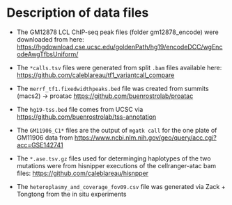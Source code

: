 # Description of data files

- The GM12878 LCL ChIP-seq peak files (folder gm12878_encode) were downloaded from here:
https://hgdownload.cse.ucsc.edu/goldenPath/hg19/encodeDCC/wgEncodeAwgTfbsUniform/

- The `*calls.tsv` files were generated from split `.bam` files available here: 
https://github.com/caleblareau/tf1_variantcall_compare

- The `merrf_tf1.fixedwidthpeaks.bed` file was created from summits (macs2) -> proatac 
https://github.com/buenrostrolab/proatac

- The `hg19-tss.bed` file comes from UCSC via
https://github.com/buenrostrolab/tss-annotation

- The `GM11906_C1*` files are the output of `mgatk call` for the one plate of GM11906 data from
https://www.ncbi.nlm.nih.gov/geo/query/acc.cgi?acc=GSE142741

- The `*.ase.tsv.gz` files used for determinging haplotypes of the two mutations were from hisnipper executions of the cellranger-atac bam files:
https://github.com/caleblareau/hisnpper

- The `heteroplasmy_and_coverage_fov09.csv` file was generated via Zack + Tongtong from the in situ experiments
